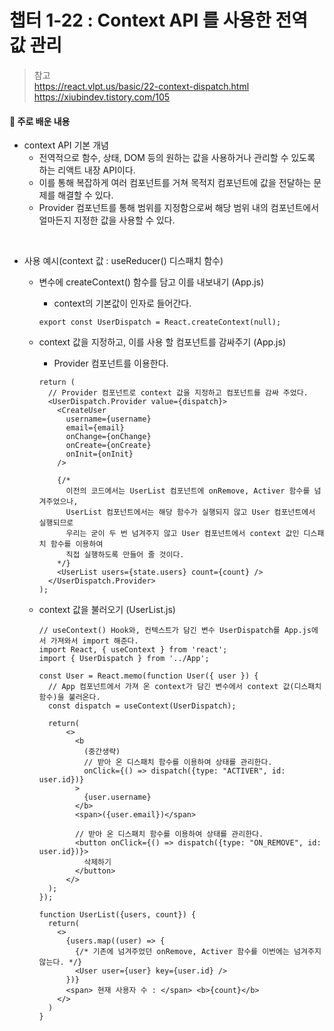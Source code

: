 # 챕터 1-22 : Context API 를 사용한 전역 값 관리

> 참고 <br> https://react.vlpt.us/basic/22-context-dispatch.html <br> https://xiubindev.tistory.com/105

#### 📕 주로 배운 내용

- context API 기본 개념
  - 전역적으로 함수, 상태, DOM 등의 원하는 값을 사용하거나 관리할 수 있도록 하는 리액트 내장 API이다.
  - 이를 통해 복잡하게 여러 컴포넌트를 거쳐 목적지 컴포넌트에 값을 전달하는 문제를 해결할 수 있다.
  - Provider 컴포넌트를 통해 범위를 지정함으로써 해당 범위 내의 컴포넌트에서 얼마든지 지정한 값을 사용할 수 있다.

<br>

- 사용 예시(context 값 : useReducer() 디스패치 함수)

  - 변수에 createContext() 함수를 담고 이를 내보내기 (App.js)

    - context의 기본값이 인자로 들어간다.

    ```{.javascript}
    export const UserDispatch = React.createContext(null);
    ```

  - context 값을 지정하고, 이를 사용 할 컴포넌트를 감싸주기 (App.js)

    - Provider 컴포넌트를 이용한다.

    ```{.javascript}
    return (
      // Provider 컴포넌트로 context 값을 지정하고 컴포넌트를 감싸 주었다.
      <UserDispatch.Provider value={dispatch}>
        <CreateUser
          username={username}
          email={email}
          onChange={onChange}
          onCreate={onCreate}
          onInit={onInit}
        />

        {/*
          이전의 코드에서는 UserList 컴포넌트에 onRemove, Activer 함수를 넘겨주었으나,
          UserList 컴포넌트에서는 해당 함수가 실행되지 않고 User 컴포넌트에서 실행되므로
          우리는 굳이 두 번 넘겨주지 않고 User 컴포넌트에서 context 값인 디스패치 함수를 이용하여
          직접 실행하도록 만들어 줄 것이다.
        */}
        <UserList users={state.users} count={count} />
      </UserDispatch.Provider>
    );
    ```

  - context 값을 불러오기 (UserList.js)

    ```{.javascript}
    // useContext() Hook와, 컨텍스트가 담긴 변수 UserDispatch를 App.js에서 가져와서 import 해준다.
    import React, { useContext } from 'react';
    import { UserDispatch } from '../App';

    const User = React.memo(function User({ user }) {
      // App 컴포넌트에서 가져 온 context가 담긴 변수에서 context 값(디스패치 함수)을 불러온다.
      const dispatch = useContext(UserDispatch);

      return(
          <>
            <b
              (중간생략)
              // 받아 온 디스패치 함수를 이용하여 상태를 관리한다.
              onClick={() => dispatch({type: "ACTIVER", id: user.id})}
            >
              {user.username}
            </b>
            <span>({user.email})</span>

            // 받아 온 디스패치 함수를 이용하여 상태를 관리한다.
            <button onClick={() => dispatch({type: "ON_REMOVE", id: user.id})}>
              삭제하기
            </button>
          </>
      );
    });

    function UserList({users, count}) {
      return(
        <>
          {users.map((user) => {
            {/* 기존에 넘겨주었던 onRemove, Activer 함수를 이번에는 넘겨주지 않는다. */}
            <User user={user} key={user.id} />
          })}
          <span> 현재 사용자 수 : </span> <b>{count}</b>
        </>
      )
    }
    ```
